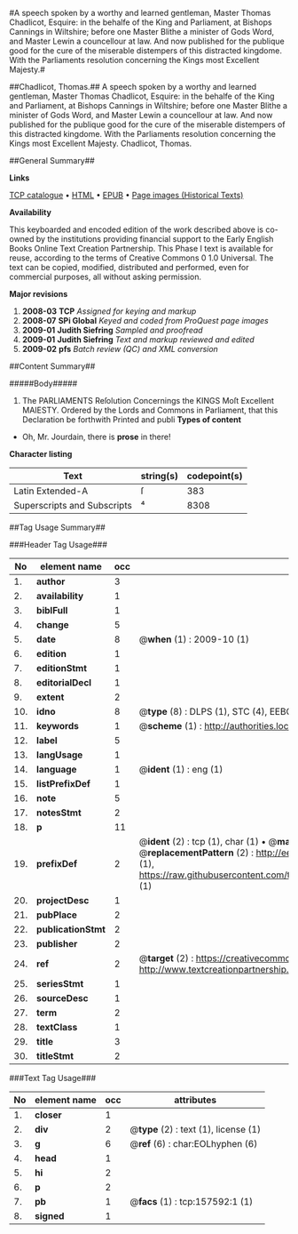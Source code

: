#A speech spoken by a worthy and learned gentleman, Master Thomas Chadlicot, Esquire: in the behalfe of the King and Parliament, at Bishops Cannings in Wiltshire; before one Master Blithe a minister of Gods Word, and Master Lewin a councellour at law. And now published for the publique good for the cure of the miserable distempers of this distracted kingdome. With the Parliaments resolution concerning the Kings most Excellent Majesty.#

##Chadlicot, Thomas.##
A speech spoken by a worthy and learned gentleman, Master Thomas Chadlicot, Esquire: in the behalfe of the King and Parliament, at Bishops Cannings in Wiltshire; before one Master Blithe a minister of Gods Word, and Master Lewin a councellour at law. And now published for the publique good for the cure of the miserable distempers of this distracted kingdome. With the Parliaments resolution concerning the Kings most Excellent Majesty.
Chadlicot, Thomas.

##General Summary##

**Links**

[TCP catalogue](http://www.ota.ox.ac.uk/tcp/)  • 
[HTML](http://tei.it.ox.ac.uk/tcp/Texts-HTML/free/A78/A78511.html)  • 
[EPUB](http://tei.it.ox.ac.uk/tcp/Texts-EPUB/free/A78/A78511.epub) • 
[Page images (Historical Texts)](https://data.historicaltexts.jisc.ac.uk/view?pubId=eebo-99871218e&pageId=eebo-99871218e-157592-1)

**Availability**

This keyboarded and encoded edition of the
	       work described above is co-owned by the institutions
	       providing financial support to the Early English Books
	       Online Text Creation Partnership. This Phase I text is
	       available for reuse, according to the terms of Creative
	       Commons 0 1.0 Universal. The text can be copied,
	       modified, distributed and performed, even for
	       commercial purposes, all without asking permission.

**Major revisions**

1. __2008-03__ __TCP__ *Assigned for keying and markup*
1. __2008-07__ __SPi Global__ *Keyed and coded from ProQuest page images*
1. __2009-01__ __Judith Siefring__ *Sampled and proofread*
1. __2009-01__ __Judith Siefring__ *Text and markup reviewed and edited*
1. __2009-02__ __pfs__ *Batch review (QC) and XML conversion*

##Content Summary##

#####Body#####

1. The PARLIAMENTS Reſolution Concernings the KINGS Moſt Excellent MAIESTY.
Ordered by the Lords and Commons in Parliament, that this Declaration be forthwith Printed and publi
**Types of content**

  * Oh, Mr. Jourdain, there is **prose** in there!

**Character listing**


|Text|string(s)|codepoint(s)|
|---|---|---|
|Latin Extended-A|ſ|383|
|Superscripts             and Subscripts|⁴|8308|

##Tag Usage Summary##

###Header Tag Usage###

|No|element name|occ|attributes|
|---|---|---|---|
|1.|__author__|3||
|2.|__availability__|1||
|3.|__biblFull__|1||
|4.|__change__|5||
|5.|__date__|8| @__when__ (1) : 2009-10 (1)|
|6.|__edition__|1||
|7.|__editionStmt__|1||
|8.|__editorialDecl__|1||
|9.|__extent__|2||
|10.|__idno__|8| @__type__ (8) : DLPS (1), STC (4), EEBO-CITATION (1), PROQUEST (1), VID (1)|
|11.|__keywords__|1| @__scheme__ (1) : http://authorities.loc.gov/ (1)|
|12.|__label__|5||
|13.|__langUsage__|1||
|14.|__language__|1| @__ident__ (1) : eng (1)|
|15.|__listPrefixDef__|1||
|16.|__note__|5||
|17.|__notesStmt__|2||
|18.|__p__|11||
|19.|__prefixDef__|2| @__ident__ (2) : tcp (1), char (1)  •  @__matchPattern__ (2) : ([0-9\-]+):([0-9IVX]+) (1), (.+) (1)  •  @__replacementPattern__ (2) : http://eebo.chadwyck.com/downloadtiff?vid=$1&page=$2 (1), https://raw.githubusercontent.com/textcreationpartnership/Texts/master/tcpchars.xml#$1 (1)|
|20.|__projectDesc__|1||
|21.|__pubPlace__|2||
|22.|__publicationStmt__|2||
|23.|__publisher__|2||
|24.|__ref__|2| @__target__ (2) : https://creativecommons.org/publicdomain/zero/1.0/ (1), http://www.textcreationpartnership.org/docs/. (1)|
|25.|__seriesStmt__|1||
|26.|__sourceDesc__|1||
|27.|__term__|2||
|28.|__textClass__|1||
|29.|__title__|3||
|30.|__titleStmt__|2||


###Text Tag Usage###

|No|element name|occ|attributes|
|---|---|---|---|
|1.|__closer__|1||
|2.|__div__|2| @__type__ (2) : text (1), license (1)|
|3.|__g__|6| @__ref__ (6) : char:EOLhyphen (6)|
|4.|__head__|1||
|5.|__hi__|2||
|6.|__p__|2||
|7.|__pb__|1| @__facs__ (1) : tcp:157592:1 (1)|
|8.|__signed__|1||
